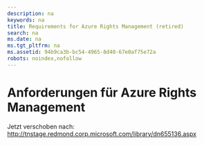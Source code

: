 ```yaml
---
description: na
keywords: na
title: Requirements for Azure Rights Management (retired)
search: na
ms.date: na
ms.tgt_pltfrm: na
ms.assetid: 94b9ca3b-bc54-4965-8d40-67e0af75e72a
robots: noindex,nofollow
---
```

# Anforderungen f&#252;r Azure Rights Management
Jetzt verschoben nach: http://tnstage.redmond.corp.microsoft.com/library/dn655136.aspx

